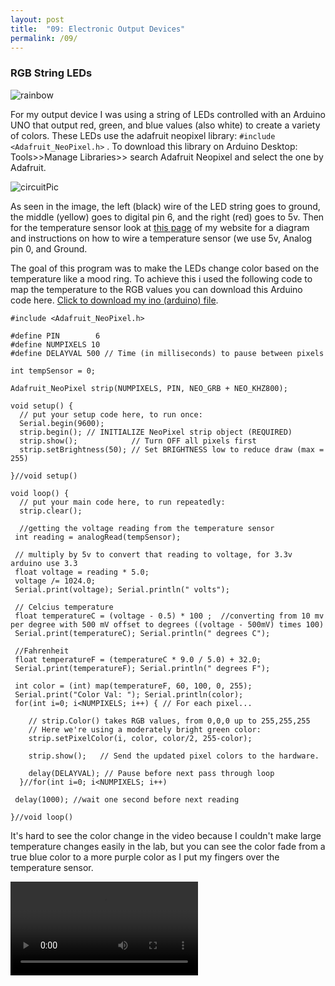```yaml
---
layout: post
title:  "09: Electronic Output Devices"
permalink: /09/
---
```


### RGB String LEDs

<img src="rainbow.JPG" alt="rainbow">

For my output device I was using a string of LEDs controlled with an Arduino UNO that output red, green, and blue values (also white) to create a variety of colors. These LEDs use the adafruit neopixel library: `#include <Adafruit_NeoPixel.h>` . To download this library on Arduino Desktop: Tools>>Manage Libraries>> search Adafruit Neopixel and select the one by Adafruit.

<img src="circuitPic.JPG" alt="circuitPic">

As seen in the image, the left (black) wire of the LED string goes to ground, the middle (yellow) goes to digital pin 6, and the right (red) goes to 5v. Then for the temperature sensor look at [this page](https://adwoaasare.github.io/PHYS-S-12-Assignments/12/) of my website for a diagram and instructions on how to wire a temperature sensor (we use 5v, Analog pin 0, and Ground.

The goal of this program was to make the LEDs change color based on the temperature like a mood ring. To achieve this i used the following code to map the temperature to the RGB values you can download this Arduino code here. <a href='OutputDevices.ino' download>Click to download my ino (arduino) file</a>.

```
#include <Adafruit_NeoPixel.h>

#define PIN        6 
#define NUMPIXELS 10 
#define DELAYVAL 500 // Time (in milliseconds) to pause between pixels

int tempSensor = 0;

Adafruit_NeoPixel strip(NUMPIXELS, PIN, NEO_GRB + NEO_KHZ800);

void setup() {
  // put your setup code here, to run once:
  Serial.begin(9600);
  strip.begin(); // INITIALIZE NeoPixel strip object (REQUIRED)
  strip.show();            // Turn OFF all pixels first
  strip.setBrightness(50); // Set BRIGHTNESS low to reduce draw (max = 255)

}//void setup()

void loop() {
  // put your main code here, to run repeatedly:
  strip.clear();

  //getting the voltage reading from the temperature sensor
 int reading = analogRead(tempSensor);  
 
 // multiply by 5v to convert that reading to voltage, for 3.3v arduino use 3.3
 float voltage = reading * 5.0;
 voltage /= 1024.0; 
 Serial.print(voltage); Serial.println(" volts");
 
 // Celcius temperature
 float temperatureC = (voltage - 0.5) * 100 ;  //converting from 10 mv per degree with 500 mV offset to degrees ((voltage - 500mV) times 100)
 Serial.print(temperatureC); Serial.println(" degrees C");
 
 //Fahrenheit
 float temperatureF = (temperatureC * 9.0 / 5.0) + 32.0;
 Serial.print(temperatureF); Serial.println(" degrees F");

 int color = (int) map(temperatureF, 60, 100, 0, 255);
 Serial.print("Color Val: "); Serial.println(color);
 for(int i=0; i<NUMPIXELS; i++) { // For each pixel...

    // strip.Color() takes RGB values, from 0,0,0 up to 255,255,255
    // Here we're using a moderately bright green color:
    strip.setPixelColor(i, color, color/2, 255-color);

    strip.show();   // Send the updated pixel colors to the hardware.

    delay(DELAYVAL); // Pause before next pass through loop
  }//for(int i=0; i<NUMPIXELS; i++)
 
 delay(1000); //wait one second before next reading              

}//void loop()
```

It's hard to see the color change in the video because I couldn't make large temperature changes easily in the lab, but you can see the color fade from a true blue color to a more purple color as I put my fingers over the temperature sensor.

<!-- You can include comments that will not be translated to HTML -->

<!-- You can include links and images in the following format: -->



<!-- You can also use HTML tags to include a video -->
<video >
	<source src="tempLEDs.mp4" type="video/mp4">
</video>

<!-- Or to add a download link to any (reasonably small) file in your permalink directory -->



